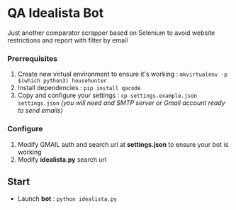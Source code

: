 # QA Idealista Bot

Just another comparator scrapper based on Selenium to avoid website restrictions and report with filter by email

### Prerrequisites

1. Create new virtual environment to ensure it's working : ```mkvirtualenv -p $(which python3) househunter```
2. Install dependencies : ```pip install qacode```
3. Copy and configure your settings : ```cp settings.example.json settings.json``` *(you will need and SMTP server or Gmail account ready to send emails)*

### Configure

1. Modify GMAIL auth and search url at **settings.json** to ensure your bot is working
2. Modify **idealista.py** search url


## Start

* Launch **bot** : ```python idealista.py```

